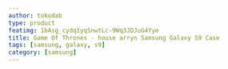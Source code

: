```yaml
---
author: tokodab
type: product
featimg: 1bAsg_cydq1yqSnwtLc-9Wq3JDJuG4Yye
title: Game Of Thrones - house arryn Samsung Galaxy S9 Case
tags: [samsung, galaxy, s9]
category: [samsung]
---
```

